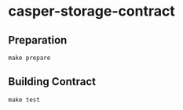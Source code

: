 # casper-storage-contract

## Preparation

```
make prepare
```

## Building Contract

```
make test
```
